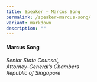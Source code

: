 ```yaml
---
title: Speaker – Marcus Song
permalink: /speaker-marcus-song/
variant: markdown
description: ""
---
```

#### **Marcus Song**

*Senior State Counsel, <br> Attorney-General’s Chambers<br>Republic of Singapore*